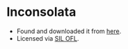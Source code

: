 # Inconsolata

* Found and downloaded it from [here](https://fonts.google.com/specimen/Inconsolata?category=Monospace&query=inconsolata).
* Licensed via [SIL OFL](./OFL.txt).
